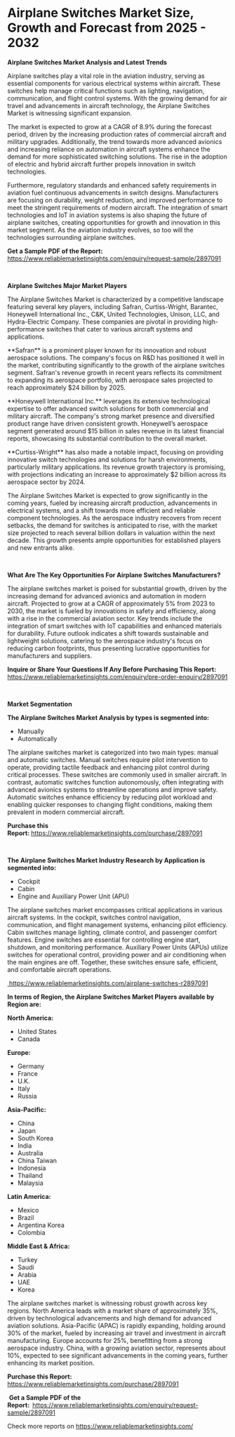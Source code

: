 <p><h1>Airplane Switches Market Size, Growth and Forecast from 2025 - 2032</h1></p><p><strong>Airplane Switches Market Analysis and Latest Trends</strong></p>
<p><p>Airplane switches play a vital role in the aviation industry, serving as essential components for various electrical systems within aircraft. These switches help manage critical functions such as lighting, navigation, communication, and flight control systems. With the growing demand for air travel and advancements in aircraft technology, the Airplane Switches Market is witnessing significant expansion.</p><p>The market is expected to grow at a CAGR of 8.9% during the forecast period, driven by the increasing production rates of commercial aircraft and military upgrades. Additionally, the trend towards more advanced avionics and increasing reliance on automation in aircraft systems enhance the demand for more sophisticated switching solutions. The rise in the adoption of electric and hybrid aircraft further propels innovation in switch technologies.</p><p>Furthermore, regulatory standards and enhanced safety requirements in aviation fuel continuous advancements in switch designs. Manufacturers are focusing on durability, weight reduction, and improved performance to meet the stringent requirements of modern aircraft. The integration of smart technologies and IoT in aviation systems is also shaping the future of airplane switches, creating opportunities for growth and innovation in this market segment. As the aviation industry evolves, so too will the technologies surrounding airplane switches.</p></p>
<p><strong>Get a Sample PDF of the Report:&nbsp;</strong> <a href="https://www.reliablemarketinsights.com/enquiry/request-sample/2897091?utm_campaign=2892&utm_medium=2&utm_source=Github&utm_content=ia&utm_term=15032025&utm_id=airplane-switches">https://www.reliablemarketinsights.com/enquiry/request-sample/2897091</a></p>
<p>&nbsp;</p>
<p><strong>Airplane Switches Major Market Players</strong></p>
<p><p>The Airplane Switches Market is characterized by a competitive landscape featuring several key players, including Safran, Curtiss-Wright, Barantec, Honeywell International Inc., C&K, United Technologies, Unison, LLC, and Hydra-Electric Company. These companies are pivotal in providing high-performance switches that cater to various aircraft systems and applications.</p><p>**Safran** is a prominent player known for its innovation and robust aerospace solutions. The company's focus on R&D has positioned it well in the market, contributing significantly to the growth of the airplane switches segment. Safran's revenue growth in recent years reflects its commitment to expanding its aerospace portfolio, with aerospace sales projected to reach approximately $24 billion by 2025.</p><p>**Honeywell International Inc.** leverages its extensive technological expertise to offer advanced switch solutions for both commercial and military aircraft. The company's strong market presence and diversified product range have driven consistent growth. Honeywell’s aerospace segment generated around $15 billion in sales revenue in its latest financial reports, showcasing its substantial contribution to the overall market.</p><p>**Curtiss-Wright** has also made a notable impact, focusing on providing innovative switch technologies and solutions for harsh environments, particularly military applications. Its revenue growth trajectory is promising, with projections indicating an increase to approximately $2 billion across its aerospace sector by 2024.</p><p>The Airplane Switches Market is expected to grow significantly in the coming years, fueled by increasing aircraft production, advancements in electrical systems, and a shift towards more efficient and reliable component technologies. As the aerospace industry recovers from recent setbacks, the demand for switches is anticipated to rise, with the market size projected to reach several billion dollars in valuation within the next decade. This growth presents ample opportunities for established players and new entrants alike.</p></p>
<p>&nbsp;</p>
<p><strong>What Are The Key Opportunities For Airplane Switches Manufacturers?</strong></p>
<p><p>The airplane switches market is poised for substantial growth, driven by the increasing demand for advanced avionics and automation in modern aircraft. Projected to grow at a CAGR of approximately 5% from 2023 to 2030, the market is fueled by innovations in safety and efficiency, along with a rise in the commercial aviation sector. Key trends include the integration of smart switches with IoT capabilities and enhanced materials for durability. Future outlook indicates a shift towards sustainable and lightweight solutions, catering to the aerospace industry's focus on reducing carbon footprints, thus presenting lucrative opportunities for manufacturers and suppliers.</p></p>
<p><strong>Inquire or Share Your Questions If Any Before Purchasing This Report:</strong> <a href="https://www.reliablemarketinsights.com/enquiry/pre-order-enquiry/2897091?utm_campaign=2892&utm_medium=2&utm_source=Github&utm_content=ia&utm_term=15032025&utm_id=airplane-switches">https://www.reliablemarketinsights.com/enquiry/pre-order-enquiry/2897091</a></p>
<p>&nbsp;</p>
<p><strong>Market Segmentation</strong></p>
<p><strong>The Airplane Switches Market Analysis by types is segmented into:</strong></p>
<p><ul><li>Manually</li><li>Automatically</li></ul></p>
<p><p>The airplane switches market is categorized into two main types: manual and automatic switches. Manual switches require pilot intervention to operate, providing tactile feedback and enhancing pilot control during critical processes. These switches are commonly used in smaller aircraft. In contrast, automatic switches function autonomously, often integrating with advanced avionics systems to streamline operations and improve safety. Automatic switches enhance efficiency by reducing pilot workload and enabling quicker responses to changing flight conditions, making them prevalent in modern commercial aircraft.</p></p>
<p><strong>Purchase this Report:&nbsp;</strong><a href="https://www.reliablemarketinsights.com/purchase/2897091?utm_campaign=2892&utm_medium=2&utm_source=Github&utm_content=ia&utm_term=15032025&utm_id=airplane-switches">https://www.reliablemarketinsights.com/purchase/2897091</a></p>
<p>&nbsp;</p>
<p><strong>The Airplane Switches Market Industry Research by Application is segmented into:</strong></p>
<p><ul><li>Cockpit</li><li>Cabin</li><li>Engine and Auxiliary Power Unit (APU)</li></ul></p>
<p><p>The airplane switches market encompasses critical applications in various aircraft systems. In the cockpit, switches control navigation, communication, and flight management systems, enhancing pilot efficiency. Cabin switches manage lighting, climate control, and passenger comfort features. Engine switches are essential for controlling engine start, shutdown, and monitoring performance. Auxiliary Power Units (APUs) utilize switches for operational control, providing power and air conditioning when the main engines are off. Together, these switches ensure safe, efficient, and comfortable aircraft operations.</p></p>
<p><a href="https://www.reliablemarketinsights.com/airplane-switches-r2897091?utm_campaign=2892&utm_medium=2&utm_source=Github&utm_content=ia&utm_term=15032025&utm_id=airplane-switches">&nbsp;https://www.reliablemarketinsights.com/airplane-switches-r2897091</a></p>
<p><strong>In terms of Region, the Airplane Switches Market Players available by Region are:</strong></p>
<p>
    <p> <strong> North America: </strong>
        <ul>
            <li>United States</li>
            <li>Canada</li>
        </ul>
        </p> 
    <p> <strong> Europe: </strong>
        <ul>
            <li>Germany</li>
            <li>France</li>
            <li>U.K.</li>
            <li>Italy</li>
            <li>Russia</li>
        </ul>
        </p> 
    <p> <strong> Asia-Pacific: </strong>
        <ul>
            <li>China</li>
            <li>Japan</li>
            <li>South Korea</li>
            <li>India</li>
            <li>Australia</li>
            <li>China Taiwan</li>
            <li>Indonesia</li>
            <li>Thailand</li>
            <li>Malaysia</li>
        </ul>
        </p> 
    <p> <strong> Latin America: </strong>
        <ul>
            <li>Mexico</li>
            <li>Brazil</li>
            <li>Argentina Korea</li>
            <li>Colombia</li>
        </ul>
        </p> 
    <p> <strong> Middle East & Africa: </strong>
        <ul>
            <li>Turkey</li>
            <li>Saudi</li>
            <li>Arabia</li>
            <li>UAE</li>
            <li>Korea</li>
        </ul>
    </p>
    </p>
<p><p>The airplane switches market is witnessing robust growth across key regions. North America leads with a market share of approximately 35%, driven by technological advancements and high demand for advanced aviation solutions. Asia-Pacific (APAC) is rapidly expanding, holding around 30% of the market, fueled by increasing air travel and investment in aircraft manufacturing. Europe accounts for 25%, benefitting from a strong aerospace industry. China, with a growing aviation sector, represents about 10%, expected to see significant advancements in the coming years, further enhancing its market position.</p></p>
<p><strong>Purchase this Report: </strong><a href="https://www.reliablemarketinsights.com/purchase/2897091?utm_campaign=2892&utm_medium=2&utm_source=Github&utm_content=ia&utm_term=15032025&utm_id=airplane-switches">https://www.reliablemarketinsights.com/purchase/2897091</a></p>
<p>&nbsp;<strong>Get a Sample PDF of the Report:&nbsp;&nbsp;</strong><a href="https://www.reliablemarketinsights.com/enquiry/request-sample/2897091?utm_campaign=2892&utm_medium=2&utm_source=Github&utm_content=ia&utm_term=15032025&utm_id=airplane-switches">https://www.reliablemarketinsights.com/enquiry/request-sample/2897091</a></p>
<p><strong></strong></p>
<p>Check more reports on <a href="https://www.reliablemarketinsights.com/?utm_campaign=2892&utm_medium=2&utm_source=Github&utm_content=ia&utm_term=15032025&utm_id=airplane-switches">https://www.reliablemarketinsights.com/</a></p>